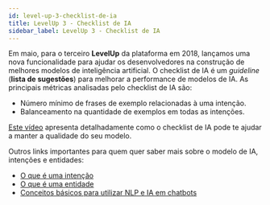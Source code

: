```yaml
---
id: level-up-3-checklist-de-ia
title: LevelUp 3 - Checklist de IA
sidebar_label: LevelUp 3 - Checklist de IA
---
```


Em maio, para o terceiro **LevelUp** da plataforma em 2018, lançamos uma nova funcionalidade para ajudar os desenvolvedores na construção de melhores modelos de inteligência artificial. O checklist de IA é um *guideline* (**lista de sugestões**) para melhorar a performance de modelos de IA. As principais métricas analisadas pelo checklist de IA são:

* Número mínimo de frases de exemplo relacionadas à uma intenção.
* Balanceamento na quantidade de exemplos em todas as intenções.

[Este vídeo](https://www.facebook.com/blip.messaging/videos/1913991341965130/) apresenta detalhadamente como o checklist de IA pode te ajudar a manter a qualidade do seu modelo.

Outros links importantes para quem quer saber mais sobre o modelo de IA, intenções e entidades:

* [O que é uma intenção](concepts/ai/ai-o-que-e-intencao.md)
* [O que é uma entidade](concepts/ai/ai-o-que-e-entidade.md)
* [Conceitos básicos para utilizar NLP e IA em chatbots](concepts/ai/ai-importancia-de-ia-nlp-chatbots.md)
